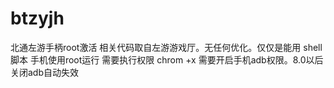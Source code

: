 # btzyjh
 北通左游手柄root激活 相关代码取自左游游戏厅。无任何优化。仅仅是能用
 shell脚本 手机使用root运行 需要执行权限 chrom +x
 需要开启手机adb权限。8.0以后关闭adb自动失效
